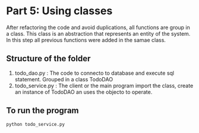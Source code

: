 # Part 5: Using classes 

After refactoring the code and avoid duplications, all functions are group in a class. This class is an abstraction that represents an entity of the system.  In this step all previous functions were added in the samae class.


## Structure of the folder

1. todo_dao.py : The code to connecto to database and execute sql statement. Grouped in a class TodoDAO
1. todo_service.py : The client or the main program import the class, create an instance of TodoDAO an uses the objecto to operate.

## To run the program

```
python todo_service.py
```